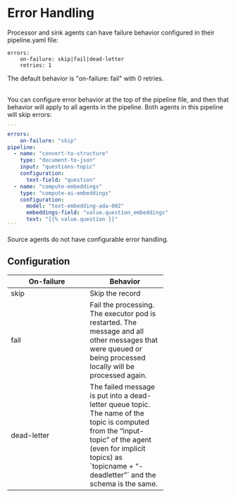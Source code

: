 # Error Handling

Processor and sink agents can have failure behavior configured in their pipeline.yaml file:

```
errors:
    on-failure: skip|fail|dead-letter
    retries: 1
```

The default behavior is "on-failure: fail" with 0 retries.

\
You can configure error behavior at the top of the pipeline file, and then that behavior will apply to all agents in the pipeline. Both agents in this pipeline will skip errors:

````yaml
```
errors:
    on-failure: "skip"
pipeline:
  - name: "convert-to-structure"
    type: "document-to-json"
    input: "questions-topic"
    configuration:
      text-field: "question"
  - name: "compute-embeddings"
    type: "compute-ai-embeddings"
    configuration:
      model: "text-embedding-ada-002"
      embeddings-field: "value.question_embeddings"
      text: "{{% value.question }}"
```
````

Source agents do not have configurable error handling.

## Configuration

<table><thead><tr><th width="163.33333333333331">On-failure</th><th width="159">Behavior</th></tr></thead><tbody><tr><td>skip</td><td>Skip the record</td></tr><tr><td>fail</td><td>Fail the processing. The executor pod is restarted. The message and all other messages that were queued or being processed locally will be processed again.</td></tr><tr><td>dead-letter</td><td>The failed message is put into a dead-letter queue topic. The name of the topic is computed from the “input-topic” of the agent (even for implicit topics) as `topicname + “-deadletter”` and the schema is the same.</td></tr></tbody></table>
